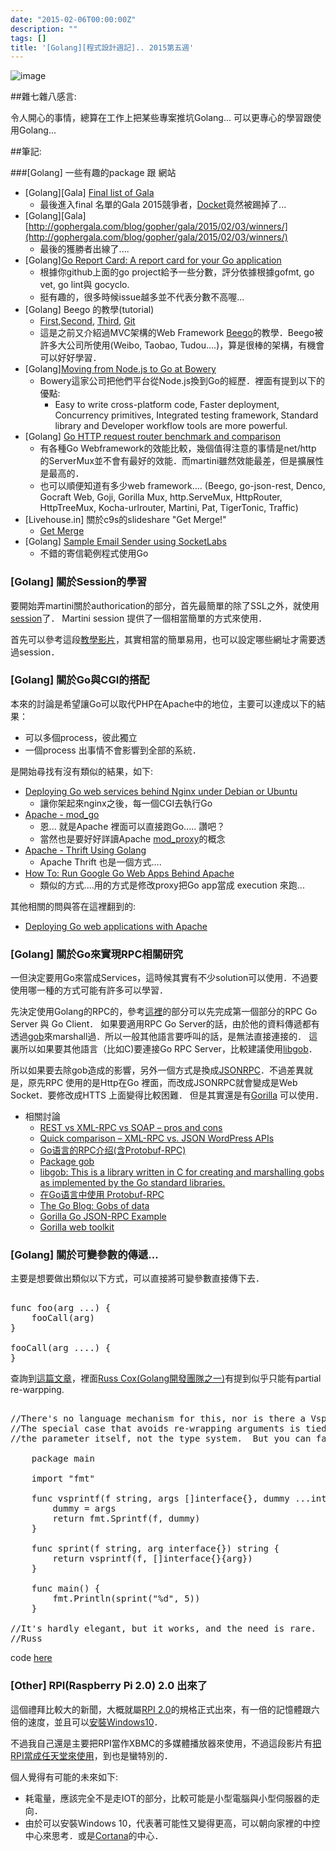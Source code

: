 ```yaml
---
date: "2015-02-06T00:00:00Z"
description: ""
tags: []
title: '[Golang][程式設計週記].. 2015第五週'
---
```


![image](http://golang.org/doc/gopher/talks.png)

##雜七雜八感言:

令人開心的事情，總算在工作上把某些專案推坑Golang... 可以更專心的學習跟使用Golang...



##筆記:


###[Golang] 一些有趣的package 跟 網站

- [Golang][Gala] [Final list of Gala](http://gophergala.com/blog/gopher/gala/2015/01/31/finalists/)
    - 最後進入final 名單的Gala 2015競爭者，[Docket](https://github.com/netvarun/docket)竟然被踢掉了...  
- [Golang][Gala] [http://gophergala.com/blog/gopher/gala/2015/02/03/winners/](http://gophergala.com/blog/gopher/gala/2015/02/03/winners/)        
    - 最後的獲勝者出線了.... 
- [Golang][Go Report Card: A report card for your Go application](http://gopher-gala.challengepost.com/submissions/32189-go-report-card)
    - 根據你github上面的go project給予一些分數，評分依據根據gofmt, go vet, go lint與 gocyclo.
    - 挺有趣的，很多時候issue越多並不代表分數不高喔...
- [Golang] Beego 的教學(tutorial)
    - [First](https://medium.com/@richardeng/a-word-from-the-beegoist-d562ff8589d7),[Second](https://medium.com/@richardeng/a-word-from-the-beegoist-ii-9561351698eb), [Third](https://medium.com/@richardeng/a-word-from-the-beegoist-iii-dbd6308b2594), [Git](https://github.com/horrido/acme3)
    - 這是之前又介紹過MVC架構的Web Framework [Beego](http://beego.me/)的教學．Beego被許多大公司所使用(Weibo, Taobao, Tudou....)，算是很棒的架構，有機會可以好好學習．
- [Golang][Moving from Node.js to Go at Bowery](http://bowery.io/posts/Nodejs-to-Golang-Bowery/)
    - Bowery這家公司把他們平台從Node.js換到Go的經歷．裡面有提到以下的優點:
        - Easy to write cross-platform code, Faster deployment, Concurrency primitives, Integrated testing framework, Standard library and Developer workflow tools are more powerful.
- [Golang] [Go HTTP request router benchmark and comparison](https://github.com/gin-gonic/go-http-routing-benchmark)
    - 有各種Go Webframework的效能比較，幾個值得注意的事情是net/http 的ServerMux並不會有最好的效能．而martini雖然效能最差，但是擴展性是最高的．
    - 也可以順便知道有多少web framework....  (Beego, go-json-rest, Denco, Gocraft Web, Goji, Gorilla Mux, http.ServeMux, HttpRouter, HttpTreeMux, Kocha-urlrouter, Martini, Pat, TigerTonic, Traffic)
- [Livehouse.in] 關於c9s的slideshare  "Get Merge!"
    - [Get Merge](http://www.slideshare.net/c9s/getting-merged)    
- [Golang] [Sample Email Sender using SocketLabs](https://docs.google.com/document/d/1_nBJoHtllFu7Rl3boB03N2fsrukGBdKmENYSCnC7BfY/pub)
    - 不錯的寄信範例程式使用Go    

### [Golang] 關於Session的學習

要開始弄martini關於authorication的部分，首先最簡單的除了SSL之外，就使用[session](https://github.com/martini-contrib/sessions)了．
Martini session 提供了一個相當簡單的方式來使用．

首先可以參考這段[教學影片](https://gophercasts.io/lessons/8-auth-part-2)，其實相當的簡單易用，也可以設定哪些網址才需要透過session．

### [Golang] 關於Go與CGI的搭配

本來的討論是希望讓Go可以取代PHP在Apache中的地位，主要可以達成以下的結果：

- 可以多個process，彼此獨立
- 一個process 出事情不會影響到全部的系統．

是開始尋找有沒有類似的結果，如下:

- [Deploying Go web services behind Nginx under Debian or Ubuntu](http://nf.id.au/posts/2010/10/deploying-go-web-services-behind-nginx-under.html)
    - 讓你架起來nginx之後，每一個CGI去執行Go
- [Apache - mod_go](https://github.com/idaunis/mod_go)
    - 恩... 就是Apache 裡面可以直接跑Go..... 讚吧？
    - 當然也是要好好詳讀Apache [mod_proxy](http://httpd.apache.org/docs/2.2/mod/mod_proxy.html)的概念    
- [Apache - Thrift Using Golang](https://thrift.apache.org/tutorial/go)
    - Apache Thrift 也是一個方式....
- [How To: Run Google Go Web Apps Behind Apache](http://www.jeffreybolle.com/blog/run-google-go-web-apps-behind-apache)    
    - 類似的方式....用的方式是修改proxy把Go app當成 execution 來跑...     

其他相關的問與答在這裡翻到的:
- [Deploying Go web applications with Apache](http://stackoverflow.com/questions/10036238/deploying-go-web-applications-with-apache)

### [Golang] 關於Go來實現RPC相關研究

一但決定要用Go來當成Services，這時候其實有不少solution可以使用．不過要使用哪一種的方式可能有許多可以學習．

先決定使用Golang的RPC的，參考[這裡](http://www.ituring.com.cn/article/39053)的部分可以先完成第一個部分的RPC Go Server 與 Go Client．
如果要適用RPC Go Server的話，由於他的資料傳遞都有透過[gob](http://golang.org/pkg/encoding/gob/)來marshall過．所以一般其他語言要呼叫的話，是無法直接連接的． 這裏所以如果要其他語言（比如C)要連接Go RPC Server，比較建議使用[libgob](https://code.google.com/p/libgob/)．

所以如果要去除gob造成的影響，另外一個方式是換成[JSONRPC](http://blog.golang.org/json-rpc-tale-of-interfaces)．不過差異就是，原先RPC 使用的是Http在Go 裡面，而改成JSONRPC就會變成是Web Socket．要修改成HTTS 上面變得比較困難． 但是其實還是有[Gorilla](http://www.gorillatoolkit.org/pkg/rpc) 可以使用．


- 相關討論
    - [REST vs XML-RPC vs SOAP – pros and cons](http://maxivak.com/rest-vs-xml-rpc-vs-soap/)
    - [Quick comparison – XML-RPC vs. JSON WordPress APIs](http://www.maxcutler.com/2014/10/26/quick-comparison-xml-rpc-vs-json-wordpress-apis/)
    - [Go语言的RPC介绍(含Protobuf-RPC)](http://my.oschina.net/chai2010/blog/191484)
    - [Package gob](http://golang.org/pkg/encoding/gob/#Decoder.Decode)
    - [libgob: This is a library written in C for creating and marshalling gobs as implemented by the Go standard libraries.](https://code.google.com/p/libgob/)
    - [在Go语言中使用 Protobuf-RPC](http://www.ituring.com.cn/article/39053)
    - [The Go Blog: Gobs of data](http://blog.golang.org/gobs-of-data)
    - [Gorilla Go JSON-RPC Example](http://davebehnke.com/gorilla-go-json-rpc.html)
    - [Gorilla web toolkit](http://www.gorillatoolkit.org/pkg/rpc)


### [Golang] 關於可變參數的傳遞...

主要是想要做出類似以下方式，可以直接將可變參數直接傳下去．

<pre class="prettyprint">  
func foo(arg ...) {
    fooCall(arg)
}

fooCall(arg ....) {
}
</pre>

查詢到[這篇文章](https://groups.google.com/forum/#!topic/golang-nuts/9XHCxd_5e5w)，裡面[Russ Cox(Golang開發團隊之一)](http://blog.jobbole.com/82902/)有提到似乎只能有partial re-warpping.

<pre class="prettyprint">  
//There's no language mechanism for this, nor is there a Vsprintf func.
//The special case that avoids re-wrapping arguments is tied to 
//the parameter itself, not the type system.  But you can fake it:

	package main
	
	import "fmt"
	
	func vsprintf(f string, args []interface{}, dummy ...interface{}) string {
		dummy = args
		return fmt.Sprintf(f, dummy)
	}
	
	func sprint(f string, arg interface{}) string {
		return vsprintf(f, []interface{}{arg})
	}
	
	func main() {
		fmt.Println(sprint("%d", 5))
	}

//It's hardly elegant, but it works, and the need is rare.
//Russ
</pre>
code [here](http://play.golang.org/p/VZDlaTiF7h)


### [Other] RPI(Raspberry Pi 2.0) 2.0 出來了

這個禮拜比較大的新聞，大概就屬[RPI 2.0](http://www.rs-online.com/designspark/electronics/chn/knowledge-item/chi-raspberry-pi-2-intro-tc)的規格正式出來，有一倍的記憶體跟六倍的速度，並且可以[安裝Windows10](http://www.hanselman.com/blog/TheNewRaspberryPi2WillRunWindows10AndRunUniversalApps.aspx)．

不過我自己還是主要把RPI當作XBMC的多媒體播放器來使用，不過這段影片有[把RPI當成任天堂來使用](https://www.youtube.com/watch?v=R2Peo5wX1NU)，到也是蠻特別的．

個人覺得有可能的未來如下:

- 耗電量，應該完全不是走IOT的部分，比較可能是小型電腦與小型伺服器的走向．
- 由於可以安裝Windows 10，代表著可能性又變得更高，可以朝向家裡的中控中心來思考．或是[Cortana](http://www.cnet.com/products/microsoft-cortana/)的中心．


